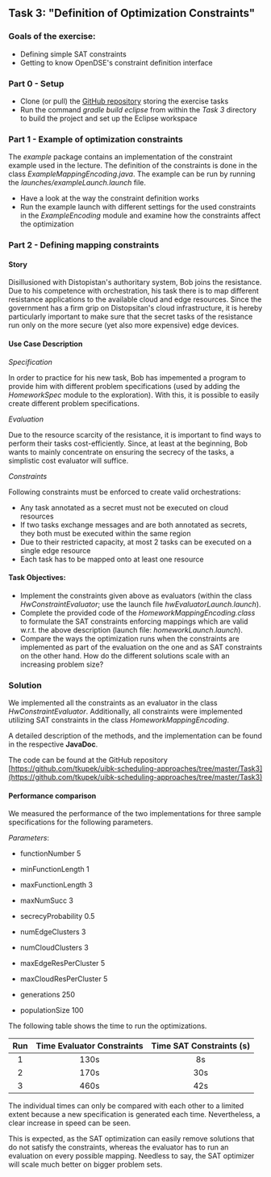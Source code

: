 


## Task 3: "Definition of Optimization Constraints"

### Goals of the exercise:

* Defining simple SAT constraints
* Getting to know OpenDSE's constraint definition interface

### Part 0 - Setup

* Clone (or pull) the [GitHub repository](https://github.com/uibk-dps-teaching/SchedulingApproachesDistributedSystems) storing the exercise tasks
* Run the command _gradle build eclipse_ from within the _Task 3_ directory to build the project and set up the Eclipse workspace

### Part 1 - Example of optimization constraints

The _example_ package contains an implementation of the constraint example used in the lecture. The definition of the constraints is done in the class _ExampleMappingEncoding.java_. The example can be run by running the _launches/exampleLaunch.launch_ file.

* Have a look at the way the constraint definition works
* Run the example launch with different settings for the used constraints in the _ExampleEncoding_ module and examine how the constraints affect the optimization
 
### Part 2 - Defining mapping constraints

#### Story

Disillusioned with Distopistan's authoritary system, Bob joins the resistance. Due to his competence with orchestration, his task there is to map different resistance applications to the available cloud and edge resources. Since the government has a firm grip on Distopsitan's cloud infrastructure, it is hereby particularly important to make sure that the secret tasks of the resistance run only on the more secure (yet also more expensive) edge devices. 

#### Use Case Description

*Specification*

In order to practice for his new task, Bob has impemented a program to provide him with different problem specifications (used by adding the _HomeworkSpec_ module to the exploration). With this, it is possible to easily create different problem specifications.

*Evaluation*

Due to the resource scarcity of the resistance, it is important to find ways to perform their tasks cost-efficiently. Since, at least at the beginning, Bob wants to mainly concentrate on ensuring the secrecy of the tasks, a simplistic cost evaluator will suffice.

*Constraints*

Following constraints must be enforced to create valid orchestrations:

* Any task annotated as a secret must not be executed on cloud resources
* If two tasks exchange messages and are both annotated as secrets, they both must be executed within the same region
* Due to their restricted capacity, at most 2 tasks can be executed on a single edge resource
* Each task has to be mapped onto at least one resource

#### Task Objectives:

- Implement the constraints given above as evaluators (within the class _HwConstraintEvaluator_; use the launch file _hwEvaluatorLaunch.launch_).
- Complete the provided code of the _HomeworkMappingEncoding.class_ to formulate the SAT constraints enforcing mappings which are valid w.r.t. the above description (launch file: _homeworkLaunch.launch_).
- Compare the ways the optimization runs when the constraints are implemented as part of the evaluation on the one and as SAT constraints on the other hand. How do the different solutions scale with an increasing problem size?


### Solution

We implemented all the constraints as an evaluator in the class _HwConstraintEvaluator_. Additionally, all constraints
were implemented utilizing SAT constraints in the class _HomeworkMappingEncoding_.

A detailed description of the methods, and the implementation can be found in the respective **JavaDoc**.


The code can be found at the GitHub repository
[https://github.com/tkupek/uibk-scheduling-approaches/tree/master/Task3](https://github.com/tkupek/uibk-scheduling-approaches/tree/master/Task3)


#### Performance comparison

We measured the performance of the two implementations for three sample specifications for the following parameters.

_Parameters_:
- functionNumber 5
- minFunctionLength 1
- maxFunctionLength 3
- maxNumSucc 3
- secrecyProbability 0.5
- numEdgeClusters 3
- numCloudClusters 3
- maxEdgeResPerCluster 5
- maxCloudResPerCluster 5


- generations 250
- populationSize 100

The following table shows the time to run the optimizations.

| Run | Time Evaluator Constraints | Time SAT Constraints (s) |
|:-------------:|:--------------------------:|:------------------------:|
|       1       |             130s           |            8s           |
|       2       |             170s           |            30s           |
|       3       |             460s           |            42s           |

The individual times can only be compared with each other to a limited extent because a new specification is generated
each time. Nevertheless, a clear increase in speed can be seen.

This is expected, as the SAT optimization can easily remove solutions that do not satisfy the constraints, whereas the
evaluator has to run an evaluation on every possible mapping. Needless to say, the SAT optimizer will scale much better
on bigger problem sets. 